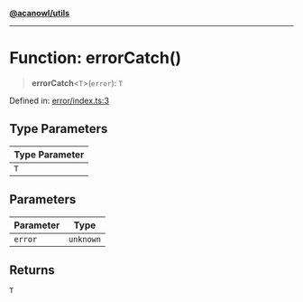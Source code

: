 [**@acanowl/utils**](../../README.md)

***

# Function: errorCatch()

> **errorCatch**\<`T`\>(`error`): `T`

Defined in: [error/index.ts:3](https://github.com/acanowl/acanowl-framework/blob/829d67ec026b7e2554aaa2322f86b3fba919b5e0/packages/utils/src/error/index.ts#L3)

## Type Parameters

| Type Parameter |
| ------ |
| `T` |

## Parameters

| Parameter | Type |
| ------ | ------ |
| `error` | `unknown` |

## Returns

`T`
